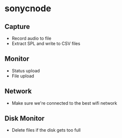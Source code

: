 # sonycnode

## Capture
 - Record audio to file
 - Extract SPL and write to CSV files

## Monitor
 - Status upload
 - File upload

## Network
 - Make sure we're connected to the best wifi network

## Disk Monitor
 - Delete files if the disk gets too full
